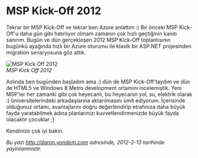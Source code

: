 # MSP Kick-Off 2012 

Tekrar bir MSP Kick-Off ve tekrar ben Azure anlattım :) Bir önceki MSP
Kick-Off'u daha gün gibi hatırlıyor olmam zamanın çok hızlı geçtiğinin
kanıtı sanırım. Bugün ve dün gerçekleşen 2012 MSP Kick-Off toplantısının
bugünkü ayağında hızlı bir Azure oturumu ile klasik bir ASP.NET
projesinden migration senaryosuna göz attık.

![MSP Kick Off
2012](media/MSP_Kick_Off_2012/msp_kick.jpg)\
*MSP Kick Off 2012*

Aslında ben bugünden başladım ama :) dün de MSP Kick-Off'taydım ve dün
de HTML5 ve Windows 8 Metro development ortamını incelemiştik. Yeni
MSP'ler her zamanki gibi çok heyecanlı, bu heyecanın yol, su, elektrik
olarak :) üniversitelerindeki arkadaşlarına aktarılmasını ümit ediyorum.
İçerisinde olduğunuz ortamı, avantajlarını doğru değerlendirip
etrafınıza daha büyük fayda yaratabilmek adına planlarınızı
kuvvetlendirmenizde büyük fayda olacaktır çocuklar ;)

Kendinize çok iyi bakın.


*Bu yazi http://daron.yondem.com adresinde, 2012-2-13 tarihinde yayinlanmistir.*